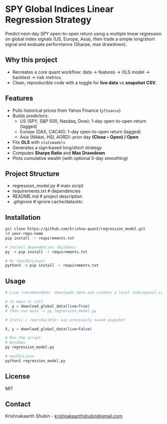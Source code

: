 # SPY Global Indices Linear Regression Strategy

Predict next-day SPY open-to-open return using a multiple linear regression on global index signals (US, Europe, Asia), then trade a simple long/short signal and evaluate performance (Sharpe, max drawdown).

## Why this project
- Recreates a core quant workflow: data → features → OLS model → backtest → risk metrics.
- Clean, reproducible code with a toggle for **live data** vs **snapshot CSV**.

## Features
- Pulls historical prices from Yahoo Finance (`yfinance`)
- Builds predictors:
  - US (SPY, S&P 500, Nasdaq, Dow): 1-day open-to-open return (lagged)
  - Europe (DAX, CAC40): 1-day open-to-open return (lagged)
  - Asia (Nikkei, HSI, AORD): prior day **(Close – Open) / Open**
- Fits **OLS** with `statsmodels`
- Generates a sign‐based long/short strategy
- Computes **Sharpe Ratio** and **Max Drawdown**
- Plots cumulative wealth (with optional 5-day smoothing)

## Project Structure
- regression_model.py # main script
- requirements.txt # dependencies
- README.md # project description
- .gitignore # ignore cache/data/etc.


## Installation
```bash
git clone https://github.com/krishna-quant/regression_model.git
cd your-repo-name
pip install -r requirements.txt

# Install dependencies (Windows)
py -m pip install -r requirements.txt

# Or (macOS/Linux)
python3 -m pip install -r requirements.txt
```

## Usage
```python
# Live (recommended): downloads data and creates a local indicepanel.csv snapshot

# in main or call
X, y = download_global_data(live=True)
# then run main -> py regression_model.py

# Static / reproducible: use previously saved snapshot

X, y = download_global_data(live=False)

# Run the script
# Windows
py regression_model.py

# macOS/Linux
python3 regression_model.py
```

## License
MIT

## Contact
Krishnakaanth Shubin - krishnakaanthshubin@gmail.com






